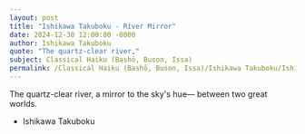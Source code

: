 ```yaml
---
layout: post
title: "Ishikawa Takuboku - River Mirror"
date: 2024-12-30 12:00:00 -0000
author: Ishikawa Takuboku
quote: "The quartz-clear river,"
subject: Classical Haiku (Bashō, Buson, Issa)
permalink: /Classical Haiku (Bashō, Buson, Issa)/Ishikawa Takuboku/Ishikawa Takuboku - River Mirror
---
```


The quartz-clear river,
a mirror to the sky's hue—
between two great worlds.

- Ishikawa Takuboku
